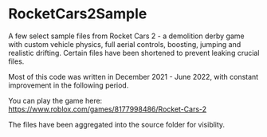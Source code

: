 # RocketCars2Sample
A few select sample files from Rocket Cars 2 - a demolition derby game with custom vehicle physics, full aerial controls, boosting, jumping and realistic drifting. Certain files have been shortened to prevent leaking crucial files.

Most of this code was written in December 2021 - June 2022, with constant improvement in the following period.

You can play the game here: https://www.roblox.com/games/8177998486/Rocket-Cars-2

The files have been aggregated into the source folder for visiblity.
